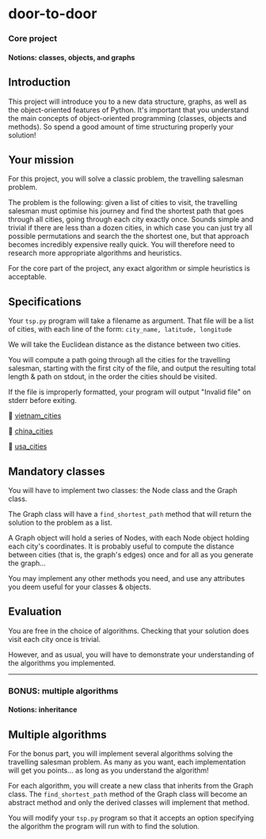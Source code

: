 # door-to-door

### Core project
#### Notions: classes, objects, and graphs

## Introduction
This project will introduce you to a new data structure, graphs, as well as the object-oriented features of Python. It's important that you understand the main concepts of object-oriented programming (classes, objects and methods). So spend a good amount of time structuring properly your solution!

## Your mission
For this project, you will solve a classic problem, the travelling salesman problem. 

The problem is the following: given a list of cities to visit, the travelling salesman must optimise his journey and find the shortest path that goes through all cities, going through each city exactly once. Sounds simple and trivial if there are less than a dozen cities, in which case you can just try all possible permutations and search the the shortest one, but that approach becomes incredibly expensive really quick. You will therefore need to research more appropriate algorithms and heuristics.

For the core part of the project, any exact algorithm or simple heuristics is acceptable.

## Specifications
Your `tsp.py` program will take a filename as argument. That file will be a list of cities, with each line of the form: `city_name, latitude, longitude`

We will take the Euclidean distance as the distance between two cities.

You will compute a path going through all the cities for the travelling salesman, starting with the first city of the file, and output the resulting total length & path on stdout, in the order the cities should be visited.

If the file is improperly formatted, your program will output "Invalid file" on stderr before exiting.

:page_facing_up: [vietnam_cities](/vietnam_cities.csv)

:page_facing_up: [china_cities](/china_cities.csv)

:page_facing_up: [usa_cities](/usa_cities.csv)

## Mandatory classes
You will have to implement two classes: the Node class and the Graph class. 

The Graph class will have a `find_shortest_path` method that will return the solution to the problem as a list.

A Graph object will hold a series of Nodes, with each Node object holding each city's coordinates. It is probably useful to compute the distance between cities (that is, the graph's edges) once and for all as you generate the graph...

You may implement any other methods you need, and use any attributes you deem useful for your classes & objects.

## Evaluation
You are free in the choice of algorithms. Checking that your solution does visit each city once is trivial.

However, and as usual, you will have to demonstrate your understanding of the algorithms you implemented.

---

### BONUS: multiple algorithms
#### Notions: inheritance

## Multiple algorithms
For the bonus part, you will implement several algorithms solving the travelling salesman problem. As many as you want, each implementation will get you points... as long as you understand the algorithm!

For each algorithm, you will create a new class that inherits from the Graph class. The `find_shortest_path` method of the Graph class will become an abstract method and only the derived classes will implement that method.

You will modify your `tsp.py` program so that it accepts an option specifying the algorithm the program will run with to find the solution.
